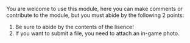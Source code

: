You are welcome to use this module, here you can make comments or contribute to the module, but you must abide by the following 2 points:
1. Be sure to abide by the contents of the lisence!
2. If you want to submit a file, you need to attach an in-game photo.
